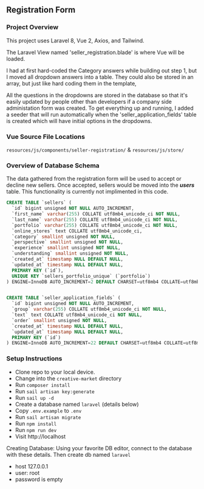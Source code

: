## Registration Form

### Project Overview

This project uses Laravel 8, Vue 2, Axios, and Tailwind.

The Laravel View named 'seller_registration.blade' is where Vue will be loaded.

I had at first hard-coded the Category answers while building out step 1, but I moved all dropdown answers into a table. They could also be stored in an array, but just like hard coding them in the template,

All the questions in the dropdowns are stored in the database so that it's easily updated by people other than developers if a company side administation form was created. To get everything up and running, I added a seeder that will run automatically when the 'seller_application_fields' table is created which will have initial options in the dropdowns.

### Vue Source File Locations

`resources/js/components/seller-registration/` & `resources/js/store/`

### Overview of Database Schema

The data gathered from the registration form will be used to accept or decline new sellers. Once accepted, sellers would be moved into the **_users_** table. This functionality is currently not implimented in this code.

```sql
CREATE TABLE `sellers` (
  `id` bigint unsigned NOT NULL AUTO_INCREMENT,
  `first_name` varchar(255) COLLATE utf8mb4_unicode_ci NOT NULL,
  `last_name` varchar(255) COLLATE utf8mb4_unicode_ci NOT NULL,
  `portfolio` varchar(255) COLLATE utf8mb4_unicode_ci NOT NULL,
  `online_stores` text COLLATE utf8mb4_unicode_ci,
  `category` smallint unsigned NOT NULL,
  `perspective` smallint unsigned NOT NULL,
  `experience` smallint unsigned NOT NULL,
  `understanding` smallint unsigned NOT NULL,
  `created_at` timestamp NULL DEFAULT NULL,
  `updated_at` timestamp NULL DEFAULT NULL,
  PRIMARY KEY (`id`),
  UNIQUE KEY `sellers_portfolio_unique` (`portfolio`)
) ENGINE=InnoDB AUTO_INCREMENT=2 DEFAULT CHARSET=utf8mb4 COLLATE=utf8mb4_unicode_ci;


CREATE TABLE `seller_application_fields` (
  `id` bigint unsigned NOT NULL AUTO_INCREMENT,
  `group` varchar(255) COLLATE utf8mb4_unicode_ci NOT NULL,
  `text` text COLLATE utf8mb4_unicode_ci NOT NULL,
  `order` smallint unsigned NOT NULL,
  `created_at` timestamp NULL DEFAULT NULL,
  `updated_at` timestamp NULL DEFAULT NULL,
  PRIMARY KEY (`id`)
) ENGINE=InnoDB AUTO_INCREMENT=22 DEFAULT CHARSET=utf8mb4 COLLATE=utf8mb4_unicode_ci;
```

### Setup Instructions

-   Clone repo to your local device.
-   Change into the `creative-market` directory
-   Run `composer install`
-   Run `sail artisan key:generate`
-   Run `sail up -d`
-   Create a database named `laravel` (details below)
-   Copy `.env.example` to `.env`
-   Run `sail artisan migrate`
-   Run `npm install`
-   Run `npm run dev`
-   Visit http://localhost

Creating Database: Using your favorite DB editor, connect to the database with these details. Then create db named `laravel`

-   host 127.0.0.1
-   user: root
-   password is empty

